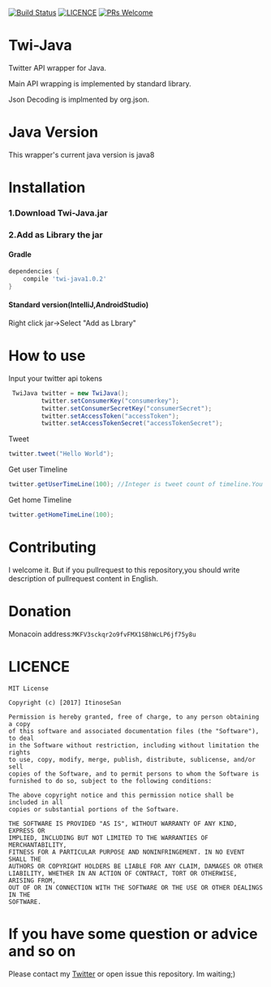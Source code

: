 [![Build Status](https://travis-ci.org/ItinoseSan/twi-Java.svg?branch=0109)](https://travis-ci.org/ItinoseSan/twi-Java)
 [![LICENCE](https://img.shields.io/dub/l/vibe-d.svg)](https://github.com/ItinoseSan/Twi-Java/blob/release/LICENCE)
[![PRs Welcome](https://img.shields.io/badge/PRs-welcome-brightgreen.svg?style=flat-square)](http://makeapullrequest.com)
# Twi-Java
Twitter API wrapper for Java. 

Main API wrapping is implemented by standard library. 

Json Decoding is implmented by org.json.
# Java Version
This wrapper's current java version is java8
# Installation
### 1.Download Twi-Java.jar 
### 2.Add as Library the jar
#### Gradle
```build.gradle
dependencies {
    compile 'twi-java1.0.2'
}
```
#### Standard version(IntelliJ,AndroidStudio)
Right click jar->Select "Add as Lbrary"
# How to use
Input your twitter api tokens
```java
 TwiJava twitter = new TwiJava();
         twitter.setConsumerKey("consumerkey");
         twitter.setConsumerSecretKey("consumerSecret");
         twitter.setAccessToken("accessToken");
         twitter.setAccessTokenSecret("accessTokenSecret");
```
Tweet
```java
twitter.tweet("Hello World");
```
Get user Timeline
```java
twitter.getUserTimeLine(100); //Integer is tweet count of timeline.You can change this
```
Get home Timeline
```java
twitter.getHomeTimeLine(100);
```
# Contributing
I welcome it. But if you pullrequest to this repository,you should write description of pullrequest content in English.
# Donation
Monacoin address:```MKFV3sckqr2o9fvFMX1SBhWcLP6jf75y8u```
# LICENCE
```
MIT License

Copyright (c) [2017] ItinoseSan

Permission is hereby granted, free of charge, to any person obtaining a copy
of this software and associated documentation files (the "Software"), to deal
in the Software without restriction, including without limitation the rights
to use, copy, modify, merge, publish, distribute, sublicense, and/or sell
copies of the Software, and to permit persons to whom the Software is
furnished to do so, subject to the following conditions:

The above copyright notice and this permission notice shall be included in all
copies or substantial portions of the Software.

THE SOFTWARE IS PROVIDED "AS IS", WITHOUT WARRANTY OF ANY KIND, EXPRESS OR
IMPLIED, INCLUDING BUT NOT LIMITED TO THE WARRANTIES OF MERCHANTABILITY,
FITNESS FOR A PARTICULAR PURPOSE AND NONINFRINGEMENT. IN NO EVENT SHALL THE
AUTHORS OR COPYRIGHT HOLDERS BE LIABLE FOR ANY CLAIM, DAMAGES OR OTHER
LIABILITY, WHETHER IN AN ACTION OF CONTRACT, TORT OR OTHERWISE, ARISING FROM,
OUT OF OR IN CONNECTION WITH THE SOFTWARE OR THE USE OR OTHER DEALINGS IN THE
SOFTWARE.
```
# If you have some question or advice and so on
Please contact my [Twitter](https://twitter.com/ItinoseVM) or open issue this repository. Im waiting;)
